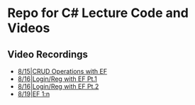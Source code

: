 # Repo for C# Lecture Code and Videos
## Video Recordings
- [8/15|CRUD Operations with EF](https://vimeo.com/354060856/56dd7a8ef1)
- [8/16|Login/Reg with EF Pt.1](https://vimeo.com/354278168/85f3118d4f)
- [8/16|Login/Reg with EF Pt.2](https://vimeo.com/354278367/a92a099628)
- [8/19|EF 1:n](https://vimeo.com/354719624/0a0ea1ec77)